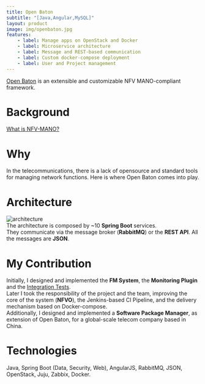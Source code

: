 ```yaml
---
title: Open Baton
subtitle: "[Java,Angular,MySQL]"
layout: product
image: img/openbaton.jpg
features:
    - label: Manage apps on OpenStack and Docker
    - label: Microservice architecture
    - label: Message and REST-based communication
    - label: Custom docker-compose deployment
    - label: User and Project management
---
```

[Open Baton](https://github.com/openbaton) is an extensible and customizable NFV MANO-compliant framework.

# Background
[What is NFV-MANO?](https://www.sdxcentral.com/networking/nfv/mano-lso/definitions/nfv-mano/)

# Why
In the telecommunications, there is a lack of opensource and standard tools for managing network functions. Here is where Open Baton comes into play.

# Architecture
![architecture](img/openbaton-arch.png)  
The architecture is composed by ~10 **Spring Boot** services.  
They communicate via the message broker (**RabbitMQ**) or the **REST API**. All the messages are **JSON**.

# My Contribution
Initially, I designed and implemented the **FM System**, the **Monitoring Plugin** and the [Integration Tests](https://github.com/openbaton/integration-tests).  
Later I took the responsibility of the project and the team, improving the core of the system (**NFVO**), the Jenkins-based CI Pipeline, and the delivery mechanism based on Docker-compose.  
Additionally, I designed and implemented a **Software Package Manager**, as extension of Open Baton, for a global-scale telecom company based in China.

# Technologies
Java, Spring Boot (Data, Security, Web), AngularJS, RabbitMQ, JSON, OpenStack, Juju, Zabbix, Docker.
